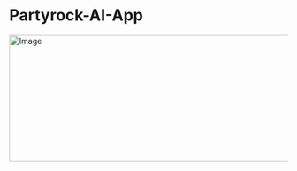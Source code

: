 # Partyrock-AI-App
<img width="739" height="230" alt="Image" src="https://github.com/user-attachments/assets/4c8d3c34-edeb-4343-b536-afca9ff44d03" />
